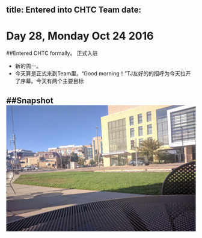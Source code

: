 title: Entered into CHTC Team
date: 
---
# Day 28, Monday Oct 24 2016
##Entered CHTC formally。 正式入驻
- 新的周一。
- 今天算是正式来到Team里。“Good morning！”TJ友好的的招呼为今天拉开了序幕。今天有两个主要目标

##Snapshot
![](./10032016/1)
- 